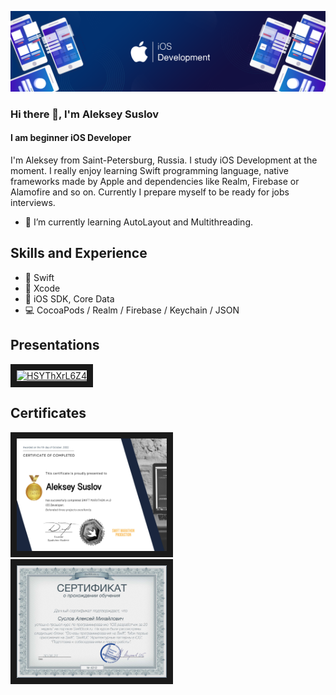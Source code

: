 ![I am beginner iOS Developer](https://github.com/AlexeyIsMyName/AlexeyIsMyName/blob/main/IOS.png)

### Hi there 👋, I'm Aleksey Suslov
#### I am beginner iOS Developer

I'm Aleksey from Saint-Petersburg, Russia. I study iOS Development at the moment. I really enjoy learning Swift programming language, native frameworks made by Apple and dependencies like Realm, Firebase or Alamofire and so on. Currently I prepare myself to be ready for jobs interviews.

* 🌱 I’m currently learning AutoLayout and Multithreading.

## Skills and Experience
* 🦜 Swift
* 🔨 Xcode
* 📱 iOS SDK, Core Data
* 💻 CocoaPods / Realm / Firebase / Keychain / JSON

## Presentations
<a href="https://www.youtube.com/watch?feature=player_embedde&v=HSYThXrL6Z4" target="_blanck"><img src="http://img.youtube.com/vi/HSYThXrL6Z4/0.jpg" alt="HSYThXrL6Z4" width = "240" height="180" border="10" /></a>

## Certificates
<a href="https://t.me/swiftmarathon" target="_blanck"><img src="https://github.com/AlexeyIsMyName/AlexeyIsMyName/blob/main/image.jpg" alt="swiftmarathon" width = "240" height="180" border="10" /></a>
<a href="https://swiftbook.org/" target="_blanck"><img src="https://github.com/AlexeyIsMyName/AlexeyIsMyName/blob/main/Certificate_4212.jpg" alt="swiftbook.org" width = "240" height="180" border="10" /></a>


<!--
### Hi there 👋
**AlexeyIsMyName/AlexeyIsMyName** is a ✨ _special_ ✨ repository because its `README.md` (this file) appears on your GitHub profile.

Here are some ideas to get you started:

- 🔭 I’m currently working on ...
- 🌱 I’m currently learning ...
- 👯 I’m looking to collaborate on ...
- 🤔 I’m looking for help with ...
- 💬 Ask me about ...
- 📫 How to reach me: ...
- 😄 Pronouns: ...
- ⚡ Fun fact: ...

![alt text](https://github.com/AlexeyIsMyName/AlexeyIsMyName/blob/main/Certificate_4212.jpg "SwiftBook.org")

[![Anurag's GitHub stats](https://github-readme-stats.vercel.app/api?username=alexeyismyname)](https://github.com/anuraghazra/github-readme-stats)
-->
